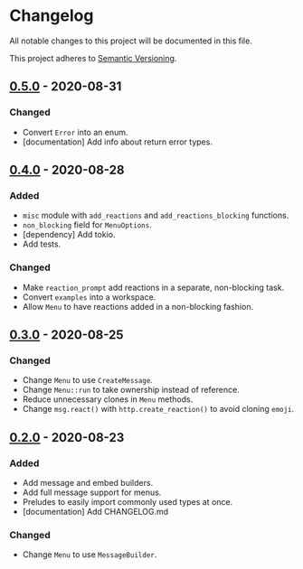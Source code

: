 # Changelog

All notable changes to this project will be documented in this file.

This project adheres to [Semantic Versioning][semver].

## [0.5.0] - 2020-08-31

### Changed

- Convert `Error` into an enum.
- [documentation] Add info about return error types.

## [0.4.0] - 2020-08-28

### Added

- `misc` module with `add_reactions` and `add_reactions_blocking` functions.
- `non_blocking` field for `MenuOptions`.
- [dependency] Add tokio.
- Add tests.

### Changed

- Make `reaction_prompt` add reactions in a separate, non-blocking task.
- Convert `examples` into a workspace.
- Allow `Menu` to have reactions added in a non-blocking fashion.

## [0.3.0] - 2020-08-25

### Changed

- Change `Menu` to use `CreateMessage`.
- Change `Menu::run` to take ownership instead of reference.
- Reduce unnecessary clones in `Menu` methods.
- Change `msg.react()` with `http.create_reaction()` to avoid cloning `emoji`.

## [0.2.0] - 2020-08-23

### Added

- Add message and embed builders.
- Add full message support for menus.
- Preludes to easily import commonly used types at once.
- [documentation] Add CHANGELOG.md

### Changed

- Change `Menu` to use `MessageBuilder`.

[semver]: https://semver.org/spec/v2.0.0.html

<!-- TAGS -->
[0.2.0]: https://github.com/AriusX7/serenity-utils/compare/v0.1.0...v0.2.0
[0.3.0]: https://github.com/AriusX7/serenity-utils/compare/v0.2.0...v0.3.0
[0.4.0]: https://github.com/AriusX7/serenity-utils/compare/v0.3.0...v0.4.0
[0.5.0]: https://github.com/AriusX7/serenity-utils/compare/v0.4.0...v0.5.0
